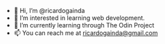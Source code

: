 - 👋 Hi, I’m @ricardogainda
- 👀 I’m interested in learning web development.
- 🌱 I’m currently learning through The Odin Project
- 📫 You can reach me at ricardogainda@gmail.com

<!---
ricardogainda/ricardogainda is a ✨ special ✨ repository because its `README.md` (this file) appears on your GitHub profile.
You can click the Preview link to take a look at your changes.
--->
